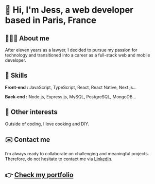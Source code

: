 # 👋 Hi, I'm Jess, a web developer based in Paris, France

## 👩🏽‍💻 About me
After eleven years as a lawyer, I decided to pursue my passion for technology and transitioned into a career as a full-stack web and mobile developer.

## 🌱 Skills

**Front-end :** JavaScript, TypeScript, React, React Native, Next.js... 

**Back-end :** Node.js, Express.js, MySQL, PostgreSQL, MongoDB...

## 💞️ Other interests
Outside of coding, I love cooking and DIY.

## ✉️ Contact me
I’m always ready to collaborate on challenging and meaningful projects. Therefore, do not hesitate to contact me via [LinkedIn](https://www.linkedin.com/in/jessica-elessa/).

## 👉 [Check my portfolio](https://)
